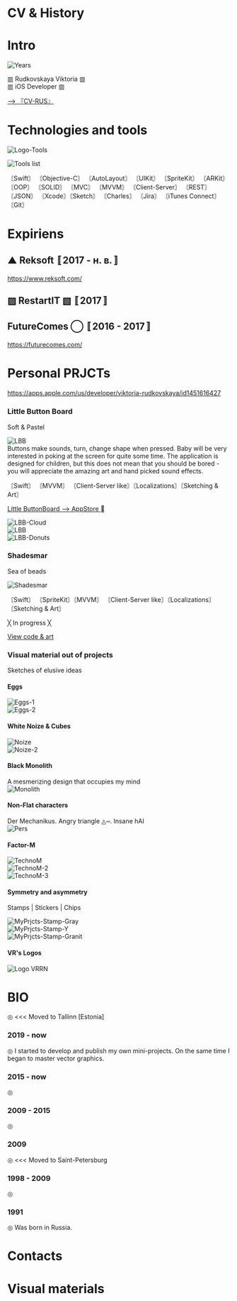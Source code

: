 # CV & History
# Intro

![Years](https://github.com/VikRudkovskaya/CV-EN/raw/master/Screens/Exp-years-v16-EN.png)

▥ Rudkovskaya Viktoria ▥  
▥ iOS Developer ▥  
  
[⟶ 『CV-RUS』](https://github.com/VikRudkovskaya/CV "Резюме на русском")     

# Technologies and tools
![Logo-Tools](https://github.com/VikRudkovskaya/CV-EN/raw/master/Screens/Logo-Tools-v8-EN.png)  
  
![Tools list](https://github.com/VikRudkovskaya/CV/raw/master/Screens/ToolsList-v2.png)  
    
      
〘Swift〙 〘Objective-C〙 〘AutoLayout〙 〘UIKit〙 〘SpriteKit〙 〘ARKit〙 〘OOP〙 〘SOLID〙 〘MVC〙 〘MVVM〙 〘Client-Server〙 〘REST〙 〘JSON〙 〘Xcode〙〘Sketch〙 〘Charles〙 〘Jira〙 〘iTunes Connect〙 〘Git〙 


# Expiriens

## ▲ Reksoft 〚2017 - н. в.〛
https://www.reksoft.com/  

## ▨ RestartIT ▧ 〚2017〛

## FutureComes ◯ 〚2016 - 2017〛
https://futurecomes.com/  



# Personal PRJCTs
https://apps.apple.com/us/developer/viktoria-rudkovskaya/id1451616427
### Little Button Board
Soft & Pastel  

![LBB](https://github.com/VikRudkovskaya/CV/raw/master/Screens/Logo-LBB-v4.png)  
  Buttons make sounds, turn, change shape when pressed. Baby will be very interested in poking at the screen for quite some time. The application is designed for children, but this does not mean that you should be bored - you will appreciate the amazing art and hand picked sound effects.  
    
〘Swift〙 〘MVVM〙 〘Client-Server like〙〘Localizations〙〘Sketching & Art〙  
  
[Little ButtonBoard ⟶ AppStore  ](https://apps.apple.com/us/app/little-busyboard/id1451616428 "🖤")  

![LBB-Cloud](https://github.com/VikRudkovskaya/CV/raw/master/Screens/MyPrjcts-LBB-Clouds-v4.png)  
![LBB](https://github.com/VikRudkovskaya/CV/raw/master/Screens/MyPrjcts-LBB-Artwork.png)  
![LBB-Donuts](https://github.com/VikRudkovskaya/CV/raw/master/Screens/MyPrjcts-Donuts-v3.png)  

### Shadesmar
Sea of beads
  
  ![Shadesmar](https://github.com/VikRudkovskaya/CV/raw/master/Screens/Logo-Shadesmar-v6.png)  

〘Swift〙 〘SpriteKit〙〘MVVM〙 〘Client-Server like〙〘Localizations〙 〘Sketching & Art〙   
  
╳  In progress ╳   

[View code & art](https://github.com/VikRudkovskaya/Shadesmar)  

### Visual material out of projects
Sketches of elusive ideas
#### Eggs
![Eggs-1](https://github.com/VikRudkovskaya/CV/raw/master/Screens/MyPrjcts-SphereEgg.png)  
![Eggs-2](https://github.com/VikRudkovskaya/CV/raw/master/Screens/MyPrjcts-SphereEgg-2.png)  

#### White Noize & Cubes
![Noize](https://github.com/VikRudkovskaya/CV/raw/master/Screens/MyPrjcts-WhiteNoize.png)  
![Noize-2](https://github.com/VikRudkovskaya/CV/raw/master/Screens/MyPrjcts-WhiteNoize-2.png)  

#### Black Monolith
A mesmerizing design that occupies my mind  
![Monolith](https://github.com/VikRudkovskaya/CV/raw/master/Screens/MyPrjcts-M.png)  

#### Non-Flat characters
Der Mechanikus. Angry triangle ◬⑅. Insane hAI   
![Pers](https://github.com/VikRudkovskaya/CV/raw/master/Screens/MyPrjcts-Pers.png)  

#### Factor-M
![TechnoM](https://github.com/VikRudkovskaya/CV/raw/master/Screens/MyPrjcts-FactorM-1.png)   
![TechnoM-2](https://github.com/VikRudkovskaya/CV/raw/master/Screens/MyPrjcts-FactorM-2.png)  
![TechnoM-3](https://github.com/VikRudkovskaya/CV/raw/master/Screens/MyPrjcts-FactorM-3.png)  

#### Symmetry and asymmetry
Stamps | Stickers | Chips    
    
![MyPrjcts-Stamp-Gray](https://github.com/VikRudkovskaya/CV/raw/master/Screens/MyPrjcts-Stamp-Gray-v2.png)  
![MyPrjcts-Stamp-Y](https://github.com/VikRudkovskaya/CV/raw/master/Screens/MyPrjcts-Stamp-Yellow-v1.png)  
![MyPrjcts-Stamp-Granit](https://github.com/VikRudkovskaya/CV/raw/master/Screens/MyPrjcts-Stamp-Granit-v2.png)  

#### VR's Logos
![Logo VRRN](https://github.com/VikRudkovskaya/CV/raw/master/Screens/MyPrjcts-MyLogos.png)  

  
# BIO
◎ <<<  Moved to Tallinn [Estonia] 

### 2019 - now
◎ I started to develop and publish my own mini-projects. On the same time I began to master vector graphics.

### 2015 - now
◎ 

### 2009 - 2015
◎ 

### 2009
◎ <<< Moved to Saint-Petersburg

### 1998 - 2009
◎ 

### 1991
◎ Was born in Russia. 

# Contacts

# Visual materials
